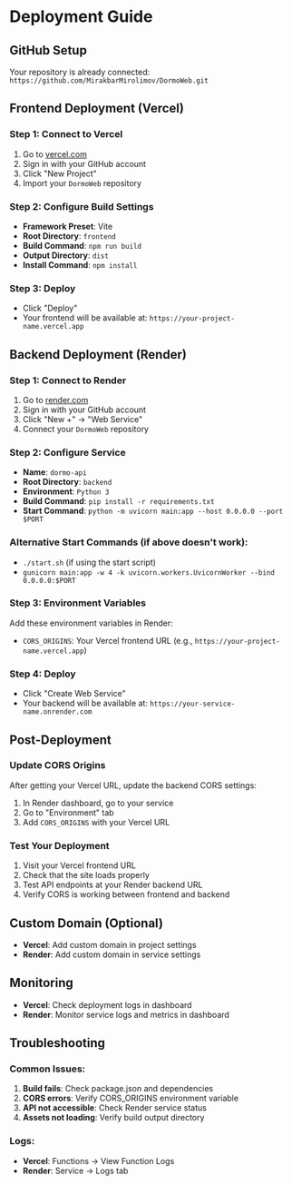 # Deployment Guide

## GitHub Setup

Your repository is already connected: `https://github.com/MirakbarMirolimov/DormoWeb.git`

## Frontend Deployment (Vercel)

### Step 1: Connect to Vercel
1. Go to [vercel.com](https://vercel.com)
2. Sign in with your GitHub account
3. Click "New Project"
4. Import your `DormoWeb` repository

### Step 2: Configure Build Settings
- **Framework Preset**: Vite
- **Root Directory**: `frontend`
- **Build Command**: `npm run build`
- **Output Directory**: `dist`
- **Install Command**: `npm install`

### Step 3: Deploy
- Click "Deploy"
- Your frontend will be available at: `https://your-project-name.vercel.app`

## Backend Deployment (Render)

### Step 1: Connect to Render
1. Go to [render.com](https://render.com)
2. Sign in with your GitHub account
3. Click "New +" → "Web Service"
4. Connect your `DormoWeb` repository

### Step 2: Configure Service
- **Name**: `dormo-api`
- **Root Directory**: `backend`
- **Environment**: `Python 3`
- **Build Command**: `pip install -r requirements.txt`
- **Start Command**: `python -m uvicorn main:app --host 0.0.0.0 --port $PORT`

### Alternative Start Commands (if above doesn't work):
- `./start.sh` (if using the start script)
- `gunicorn main:app -w 4 -k uvicorn.workers.UvicornWorker --bind 0.0.0.0:$PORT`

### Step 3: Environment Variables
Add these environment variables in Render:
- `CORS_ORIGINS`: Your Vercel frontend URL (e.g., `https://your-project-name.vercel.app`)

### Step 4: Deploy
- Click "Create Web Service"
- Your backend will be available at: `https://your-service-name.onrender.com`

## Post-Deployment

### Update CORS Origins
After getting your Vercel URL, update the backend CORS settings:
1. In Render dashboard, go to your service
2. Go to "Environment" tab
3. Add `CORS_ORIGINS` with your Vercel URL

### Test Your Deployment
1. Visit your Vercel frontend URL
2. Check that the site loads properly
3. Test API endpoints at your Render backend URL
4. Verify CORS is working between frontend and backend

## Custom Domain (Optional)
- **Vercel**: Add custom domain in project settings
- **Render**: Add custom domain in service settings

## Monitoring
- **Vercel**: Check deployment logs in dashboard
- **Render**: Monitor service logs and metrics in dashboard

## Troubleshooting

### Common Issues:
1. **Build fails**: Check package.json and dependencies
2. **CORS errors**: Verify CORS_ORIGINS environment variable
3. **API not accessible**: Check Render service status
4. **Assets not loading**: Verify build output directory

### Logs:
- **Vercel**: Functions → View Function Logs
- **Render**: Service → Logs tab
